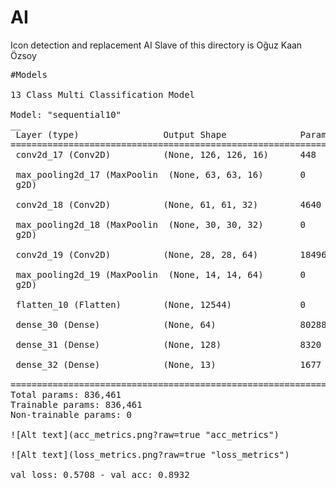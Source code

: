 # AI
Icon detection and replacement AI
Slave of this directory is Oğuz Kaan Özsoy


<pre>
#Models

13 Class Multi Classification Model

Model: "sequential10"
__
 Layer (type)                Output Shape              Param #
=================================================================
 conv2d_17 (Conv2D)          (None, 126, 126, 16)      448

 max_pooling2d_17 (MaxPoolin  (None, 63, 63, 16)       0
 g2D)

 conv2d_18 (Conv2D)          (None, 61, 61, 32)        4640

 max_pooling2d_18 (MaxPoolin  (None, 30, 30, 32)       0
 g2D)

 conv2d_19 (Conv2D)          (None, 28, 28, 64)        18496

 max_pooling2d_19 (MaxPoolin  (None, 14, 14, 64)       0
 g2D)

 flatten_10 (Flatten)        (None, 12544)             0

 dense_30 (Dense)            (None, 64)                802880

 dense_31 (Dense)            (None, 128)               8320

 dense_32 (Dense)            (None, 13)                1677

=================================================================
Total params: 836,461
Trainable params: 836,461
Non-trainable params: 0

![Alt text](acc_metrics.png?raw=true "acc_metrics")

![Alt text](loss_metrics.png?raw=true "loss_metrics")

val_loss: 0.5708 - val_acc: 0.8932
</pre>
